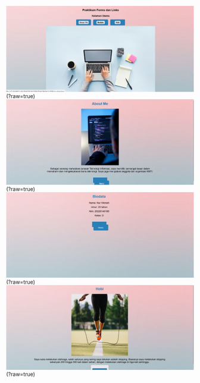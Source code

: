 ![alt text](https://github.com/hikmah76/PRAKTIKUM10-PDW/blob/main/Screenshot%202024-05-10%20212956.png)(?raw=true)
![alt text](https://github.com/hikmah76/PRAKTIKUM10-PDW/blob/main/Screenshot%202024-05-10%20213011.png)(?raw=true)
![alt text](https://github.com/hikmah76/PRAKTIKUM10-PDW/blob/main/Screenshot%202024-05-10%20213027.png)(?raw=true)
![alt text](https://github.com/hikmah76/PRAKTIKUM10-PDW/blob/main/Screenshot%202024-05-10%20213046.png)(?raw=true)

